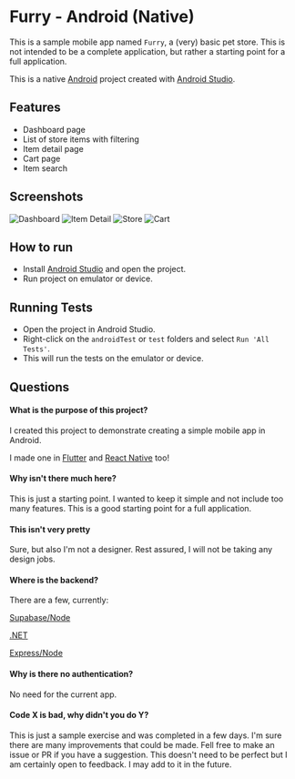 # Furry - Android (Native)

This is a sample mobile app named `Furry`, a (very) basic pet store. This is not intended to be a complete application, but rather a starting point for a full application.

This is a native [Android](https://developer.android.com/) project created with [Android Studio](https://developer.android.com/studio).

## Features

- Dashboard page
- List of store items with filtering
- Item detail page
- Cart page
- Item search

## Screenshots
![Dashboard](screenshots/Dashboard.png)
![Item Detail](screenshots/ItemDetail.png)
![Store](screenshots/Store.png)
![Cart](screenshots/Cart.png)

## How to run

- Install [Android Studio](https://developer.android.com/studio) and open the project.
- Run project on emulator or device.

## Running Tests

- Open the project in Android Studio.
- Right-click on the `androidTest` or `test` folders and select `Run 'All Tests'`.
- This will run the tests on the emulator or device.

## Questions
#### What is the purpose of this project?
I created this project to demonstrate creating a simple mobile app in Android.

I made one in [Flutter](https://github.com/noahcolvin/furry_flutter) and [React Native](https://github.com/noahcolvin/furry-rn) too!

#### Why isn't there much here?
This is just a starting point. I wanted to keep it simple and not include too many features. This is a good starting point for a full application.

#### This isn't very pretty
Sure, but also I'm not a designer. Rest assured, I will not be taking any design jobs.

#### Where is the backend?
There are a few, currently:

[Supabase/Node](https://github.com/noahcolvin/furry-backend)

[.NET](https://github.com/noahcolvin/furry-backend-dotnet)

[Express/Node](https://github.com/noahcolvin/furry-backend-express)

#### Why is there no authentication?
No need for the current app.

#### Code X is bad, why didn't you do Y?
This is just a sample exercise and was completed in a few days. I'm sure there are many improvements that could be made. Fell free to make an issue or PR if you have a suggestion. This doesn't need to be perfect but I am certainly open to feedback. I may add to it in the future.